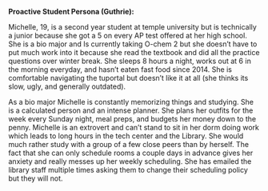 **Proactive Student Persona (Guthrie):**

Michelle, 19, is a second year student at temple university but is technically a junior because 
she got a 5 on every AP test offered at her high school. She is a bio major and Is currently taking 
O-chem 2 but she doesn’t have to put much work into it because she read the textbook and did all the 
practice questions over winter break. She sleeps 8 hours a night, works out at 6 in the morning everyday, 
and hasn’t eaten fast food since 2014. She is comfortable navigating the tuportal but doesn’t like it at 
all (she thinks its slow, ugly, and generally outdated). 

As a bio major Michelle is constantly memorizing things and studying. She is a calculated person and an intense 
planner. She plans her outfits for the week every Sunday night, meal preps, and budgets her money down to the penny. 
Michelle is an extrovert and can’t stand to sit in her dorm doing work which leads to long hours in the tech center 
and the Library. She would much rather study with a group of a few close peers than by herself. The fact that she can 
only schedule rooms a couple days in advance gives her anxiety and really messes up her weekly scheduling. She has 
emailed the library staff multiple times asking them to change their scheduling policy but they will not. 
